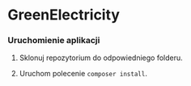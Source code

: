 # GreenElectricity

### Uruchomienie aplikacji

1. Sklonuj repozytorium do odpowiedniego folderu.

2. Uruchom polecenie `composer install`.
